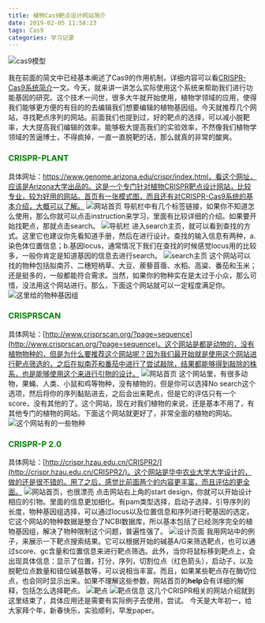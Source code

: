 ```yaml
---
title: 植物Cas9靶点设计网站简介
date: 2019-02-05 11:58:23
tags: Cas9 
categories: 学习记录
---
```


![cas9模型](https://upload-images.jianshu.io/upload_images/3478485-e845fed2bd99b07b.png?imageMogr2/auto-orient/strip%7CimageView2/2/w/1240)
<!--less-->

我在前面的简文中已经基本阐述了Cas9的作用机制，详细内容可以看[CRISPR-Cas9系统简介](https://www.jianshu.com/p/1e7bff7d5830)一文。今天，就来讲一讲怎么实际使用这个系统来帮助我们进行功能基因的研究。这个技术一问世，很多大牛就开始使用，植物学领域的应用，使得我们能够更方便的有目的的去编辑我们想要编辑的植物基因组。今天就推荐几个网站，寻找靶点序列的网站。前面我们也提到过，好的靶点的选择，可以减小脱靶率，大大提高我们编辑的效率。能够极大提高我们的实验效率，不然像我们植物学领域的苦逼博士，不得疯掉，一直一直脱靶的话，那么就真的非常的酸爽。
### <font color = "green">CRISPR-PLANT</font>
具体网址：https://www.genome.arizona.edu/crispr/index.html，看这个网址，应该是Arizona大学出品的。这是一个专门针对植物CRISPR靶点设计网站，比较专业，较为好用的网站。首页有一张模式图，而且还有对CRISPR-Cas9系统的基本介绍，大概可以了解。
![网站首页](https://upload-images.jianshu.io/upload_images/3478485-f2f550500f26be7a.png?imageMogr2/auto-orient/strip%7CimageView2/2/w/1240)
导航栏中有几个标签链接，如果你不知道怎么使用，那么你就可以点击instruction来学习，里面有比较详细的介绍。如果要开始找靶点，那就点击search。
![导航栏](https://upload-images.jianshu.io/upload_images/3478485-6181cec9ae7ec031.png?imageMogr2/auto-orient/strip%7CimageView2/2/w/1240)
进入search主页，就可以看到查找的方式。这里它也建议你先看知道手册，然后在进行设计。查找的输入信息有两种，a.染色体位置信息；b.基因locus，通常情况下我们在查找的时候感觉locus用的比较多，一般你肯定是知道基因的信息去进行search。
![search主页](https://upload-images.jianshu.io/upload_images/3478485-2e0980dc0152cf1e.png?imageMogr2/auto-orient/strip%7CimageView2/2/w/1240)
这个网站可以找的物种包括拟南芥、二穗短柄草、大豆、蒺藜苜蓿、水稻、高粱、番茄和玉米；还是挺多的，一般都能符合需求。当然，如果你的物种实在是太过于小众，那么可惜，没法用这个网站进行。那么，下面这个网站就可以一定程度满足你。
![这里给的物种基因组](https://upload-images.jianshu.io/upload_images/3478485-0b1d6da7b6ab97bd.png?imageMogr2/auto-orient/strip%7CimageView2/2/w/1240)

### <font color="green">CRISPRSCAN</font>
具体网址：[http://www.crisprscan.org/?page=sequence](http://www.crisprscan.org/?page=sequence)。这个网站是都是动物的，没有植物物种的，但是为什么要推荐这个网站呢？因为我们最开始就是使用这个网站进行靶点筛选的，之后在拟南芥和番茄中进行了尝试敲除，结果都能够得到敲除的株系，也是能够使用这个来进行引物的设计。
![网站首页](https://upload-images.jianshu.io/upload_images/3478485-ef69894d221d6ddc.png?imageMogr2/auto-orient/strip%7CimageView2/2/w/1240)
这个网站里，有很多动物，果蝇、人类、小鼠和鸡等物种，没有植物的，但是你可以选择No search这个选项，然后将你的序列黏贴进去，之后会出来靶点，但是它的评估只有一个score，没有其他的了。这个网站，现在对我们植物的来说，还是基本不用了，有其他专门的植物的网站。下面这个网站就更好了，非常全面的植物的网站。
![这个网站有的一些物种](https://upload-images.jianshu.io/upload_images/3478485-a8e5bf4933bff970.png?imageMogr2/auto-orient/strip%7CimageView2/2/w/1240)

### <font color = "green">CRISPR-P 2.0</font>
具体网址：[http://crispr.hzau.edu.cn/CRISPR2/](http://crispr.hzau.edu.cn/CRISPR2/)。这个网站是华中农业大学大学设计的，做的还是很不错的。用了之后，感觉比前面两个的内容更丰富，而且评估的更全面。
![网站首页，也很漂亮](https://upload-images.jianshu.io/upload_images/3478485-43966e8205ae6ee8.png?imageMogr2/auto-orient/strip%7CimageView2/2/w/1240)
点击网站右上角的start design，你就可以开始设计相应的引物。里面的信息更加细化。有pam类型选择，启动子选择，引导序列的长度，物种基因组选择，可以通过locus以及位置信息和序列进行靶基因的选定。它这个网站的物种数据是整合了NCBI数据库，所以基本包括了已经测序完全的植物基因组，解决了物种限制这个问题，普遍性强了。
![设计页面](https://upload-images.jianshu.io/upload_images/3478485-6b15fc0bac0d5e23.png?imageMogr2/auto-orient/strip%7CimageView2/2/w/1240)
我用网站中的例子，来展示一下靶点搜索结果。它可以根据开始的碱基A/G来筛选靶点，也可以通过score、gc含量和位置信息来进行靶点筛选。此外，当你将鼠标移到靶点上，会出现具体信息：显示了位置，打分，序列，切割位点（红色箭头），启动子，以及脱靶位点数量和错位碱基数等，可以说相当丰富。而且，如果某些靶点存在酶切位点，也会同时显示出来。如果不理解这些参数，网站首页的**help**会有详细的解释，包括怎么选择靶点。
![靶点](https://upload-images.jianshu.io/upload_images/3478485-3ce8f6271f54d084.png?imageMogr2/auto-orient/strip%7CimageView2/2/w/1240)
![靶点信息](https://upload-images.jianshu.io/upload_images/3478485-c617285e77a1dab2.png?imageMogr2/auto-orient/strip%7CimageView2/2/w/1240)
这几个CRISPR相关的网站介绍就到这里结束了，具体应用还是需要有实际例子去使用，尝试。
今天是大年初一，给大家拜个年，新春快乐，实验顺利，早发paper。